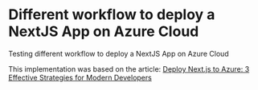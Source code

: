 # Different workflow to deploy a NextJS App on Azure Cloud

Testing different workflow to deploy a NextJS App on Azure Cloud

This implementation was based on the article: [Deploy Next.js to Azure: 3 Effective Strategies for Modern Developers](https://inmeta.medium.com/deploy-next-js-to-azure-3-effective-strategies-for-modern-developers-86a41c0f9d92)
